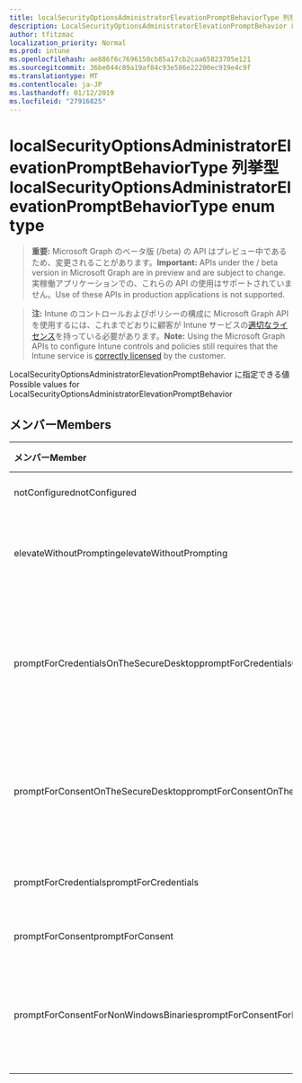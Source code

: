 ```yaml
---
title: localSecurityOptionsAdministratorElevationPromptBehaviorType 列挙型
description: LocalSecurityOptionsAdministratorElevationPromptBehavior に指定できる値
author: tfitzmac
localization_priority: Normal
ms.prod: intune
ms.openlocfilehash: ae886f6c7696150cb85a17cb2caa65823705e121
ms.sourcegitcommit: 36be044c89a19af84c93e586e22200ec919e4c9f
ms.translationtype: MT
ms.contentlocale: ja-JP
ms.lasthandoff: 01/12/2019
ms.locfileid: "27916825"
---
```

# <a name="localsecurityoptionsadministratorelevationpromptbehaviortype-enum-type"></a><span data-ttu-id="6cd95-103">localSecurityOptionsAdministratorElevationPromptBehaviorType 列挙型</span><span class="sxs-lookup"><span data-stu-id="6cd95-103">localSecurityOptionsAdministratorElevationPromptBehaviorType enum type</span></span>

> <span data-ttu-id="6cd95-104">**重要:** Microsoft Graph のベータ版 (/beta) の API はプレビュー中であるため、変更されることがあります。</span><span class="sxs-lookup"><span data-stu-id="6cd95-104">**Important:** APIs under the / beta version in Microsoft Graph are in preview and are subject to change.</span></span> <span data-ttu-id="6cd95-105">実稼働アプリケーションでの、これらの API の使用はサポートされていません。</span><span class="sxs-lookup"><span data-stu-id="6cd95-105">Use of these APIs in production applications is not supported.</span></span>

> <span data-ttu-id="6cd95-106">**注:** Intune のコントロールおよびポリシーの構成に Microsoft Graph API を使用するには、これまでどおりに顧客が Intune サービスの[適切なライセンス](https://go.microsoft.com/fwlink/?linkid=839381)を持っている必要があります。</span><span class="sxs-lookup"><span data-stu-id="6cd95-106">**Note:** Using the Microsoft Graph APIs to configure Intune controls and policies still requires that the Intune service is [correctly licensed](https://go.microsoft.com/fwlink/?linkid=839381) by the customer.</span></span>

<span data-ttu-id="6cd95-107">LocalSecurityOptionsAdministratorElevationPromptBehavior に指定できる値</span><span class="sxs-lookup"><span data-stu-id="6cd95-107">Possible values for LocalSecurityOptionsAdministratorElevationPromptBehavior</span></span>
## <a name="members"></a><span data-ttu-id="6cd95-108">メンバー</span><span class="sxs-lookup"><span data-stu-id="6cd95-108">Members</span></span>
|<span data-ttu-id="6cd95-109">メンバー</span><span class="sxs-lookup"><span data-stu-id="6cd95-109">Member</span></span>|<span data-ttu-id="6cd95-110">値</span><span class="sxs-lookup"><span data-stu-id="6cd95-110">Value</span></span>|<span data-ttu-id="6cd95-111">説明</span><span class="sxs-lookup"><span data-stu-id="6cd95-111">Description</span></span>|
|:---|:---|:---|
|<span data-ttu-id="6cd95-112">notConfigured</span><span class="sxs-lookup"><span data-stu-id="6cd95-112">notConfigured</span></span>|<span data-ttu-id="6cd95-113">0</span><span class="sxs-lookup"><span data-stu-id="6cd95-113">0</span></span>|<span data-ttu-id="6cd95-114">構成されていません</span><span class="sxs-lookup"><span data-stu-id="6cd95-114">Not Configured</span></span>|
|<span data-ttu-id="6cd95-115">elevateWithoutPrompting</span><span class="sxs-lookup"><span data-stu-id="6cd95-115">elevateWithoutPrompting</span></span>|<span data-ttu-id="6cd95-116">1</span><span class="sxs-lookup"><span data-stu-id="6cd95-116">1</span></span>|<span data-ttu-id="6cd95-117">メッセージを表示せずに昇格します。</span><span class="sxs-lookup"><span data-stu-id="6cd95-117">Elevate without prompting.</span></span>|
|<span data-ttu-id="6cd95-118">promptForCredentialsOnTheSecureDesktop</span><span class="sxs-lookup"><span data-stu-id="6cd95-118">promptForCredentialsOnTheSecureDesktop</span></span>|<span data-ttu-id="6cd95-119">2</span><span class="sxs-lookup"><span data-stu-id="6cd95-119">2</span></span>|<span data-ttu-id="6cd95-120">セキュリティで保護されたデスクトップで資格情報の入力を求める</span><span class="sxs-lookup"><span data-stu-id="6cd95-120">Prompt for credentials on the secure desktop</span></span>|
|<span data-ttu-id="6cd95-121">promptForConsentOnTheSecureDesktop</span><span class="sxs-lookup"><span data-stu-id="6cd95-121">promptForConsentOnTheSecureDesktop</span></span>|<span data-ttu-id="6cd95-122">3</span><span class="sxs-lookup"><span data-stu-id="6cd95-122">3</span></span>|<span data-ttu-id="6cd95-123">セキュリティで保護されたデスクトップで同意を求める</span><span class="sxs-lookup"><span data-stu-id="6cd95-123">Prompt for consent on the secure desktop</span></span>|
|<span data-ttu-id="6cd95-124">promptForCredentials</span><span class="sxs-lookup"><span data-stu-id="6cd95-124">promptForCredentials</span></span>|<span data-ttu-id="6cd95-125">4</span><span class="sxs-lookup"><span data-stu-id="6cd95-125">4</span></span>|<span data-ttu-id="6cd95-126">資格情報の入力を求める</span><span class="sxs-lookup"><span data-stu-id="6cd95-126">Prompt for credentials</span></span>|
|<span data-ttu-id="6cd95-127">promptForConsent</span><span class="sxs-lookup"><span data-stu-id="6cd95-127">promptForConsent</span></span>|<span data-ttu-id="6cd95-128">5</span><span class="sxs-lookup"><span data-stu-id="6cd95-128">5</span></span>|<span data-ttu-id="6cd95-129">同意を求める</span><span class="sxs-lookup"><span data-stu-id="6cd95-129">Prompt for consent</span></span>|
|<span data-ttu-id="6cd95-130">promptForConsentForNonWindowsBinaries</span><span class="sxs-lookup"><span data-stu-id="6cd95-130">promptForConsentForNonWindowsBinaries</span></span>|<span data-ttu-id="6cd95-131">6</span><span class="sxs-lookup"><span data-stu-id="6cd95-131">6</span></span>|<span data-ttu-id="6cd95-132">Windows 以外のバイナリの同意を要求します。</span><span class="sxs-lookup"><span data-stu-id="6cd95-132">Prompt for consent for non-Windows binaries</span></span>|





